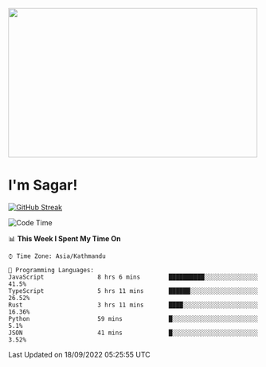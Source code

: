 
<img src="https://media.giphy.com/media/3ornk57KwDXf81rjWM/giphy.gif" width="500" height="300" frameBorder="0" class="giphy-embed" allowFullScreen></img>

#   I'm Sagar!
[![GitHub Streak](https://github-readme-streak-stats.herokuapp.com/?user=sgr2848)](https://git.io/streak-stats)
<!--START_SECTION:waka-->
![Code Time](http://img.shields.io/badge/Code%20Time-2%2C831%20hrs%205%20mins-blue)

📊 **This Week I Spent My Time On** 

```text
⌚︎ Time Zone: Asia/Kathmandu

💬 Programming Languages: 
JavaScript               8 hrs 6 mins        ██████████░░░░░░░░░░░░░░░   41.5% 
TypeScript               5 hrs 11 mins       ██████░░░░░░░░░░░░░░░░░░░   26.52% 
Rust                     3 hrs 11 mins       ████░░░░░░░░░░░░░░░░░░░░░   16.36% 
Python                   59 mins             █░░░░░░░░░░░░░░░░░░░░░░░░   5.1% 
JSON                     41 mins             █░░░░░░░░░░░░░░░░░░░░░░░░   3.52%

```


 Last Updated on 18/09/2022 05:25:55 UTC
<!--END_SECTION:waka-->
